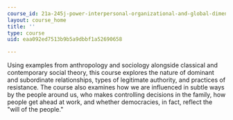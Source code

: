 ```yaml
---
course_id: 21a-245j-power-interpersonal-organizational-and-global-dimensions-fall-2005
layout: course_home
title: ''
type: course
uid: eaa092ed7513b9b5a9dbbf1a52690658

---
```

Using examples from anthropology and sociology alongside classical and contemporary social theory, this course explores the nature of dominant and subordinate relationships, types of legitimate authority, and practices of resistance. The course also examines how we are influenced in subtle ways by the people around us, who makes controlling decisions in the family, how people get ahead at work, and whether democracies, in fact, reflect the "will of the people."

